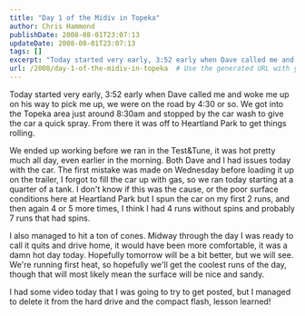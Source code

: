 ```yaml
---
title: "Day 1 of the Midiv in Topeka"
author: Chris Hammond
publishDate: 2008-08-01T23:07:13
updateDate: 2008-08-01T23:07:13
tags: []
excerpt: "Today started very early, 3:52 early when Dave called me and woke me up on his way to pick me up, we were on the road by 4:30 or so. We got into the Topeka area just around 8:30am and stopped by the car wash to give the car a quick spray. From there it was off to Heartland Park to get things rolling.  We ended up working before we ran in the Test&Tune, it was hot pretty much all day, even earlier in the morning. Both Dave and I had issues today with the car. The first mistake was made on Wednesday before loading it up on the trailer, I forgot to fill the car up with gas, so we ran today starting at a quarter of a tank. I don't know if this was the cause, or the poor surface conditions here at Heartland Park but I spun the car on my first 2 runs, and then again 4 or 5 more times, I think I had 4 runs without spins and probably 7 runs that had spins.  I also managed to hit a ton of cones. Midway through the day I was ready to call it quits and drive home, it would have been more comfortable, it was a damn hot day today. Hopefully tomorrow will be a bit better, but we will see. We're running first heat, so hopefully we'll get the coolest runs of the day, though that will most likely mean the surface will be nice and sandy.  I had some video today that I was going to try to get posted, but I managed to delete it from the hard drive and the compact flash, lesson learned!"
url: /2008/day-1-of-the-midiv-in-topeka  # Use the generated URL with year
---
```

<p>Today started very early, 3:52 early when Dave called me and woke me up on his way to pick me up, we were on the road by 4:30 or so. We got into the Topeka area just around 8:30am and stopped by the car wash to give the car a quick spray. From there it was off to Heartland Park to get things rolling.</p>  <p>We ended up working before we ran in the Test&amp;Tune, it was hot pretty much all day, even earlier in the morning. Both Dave and I had issues today with the car. The first mistake was made on Wednesday before loading it up on the trailer, I forgot to fill the car up with gas, so we ran today starting at a quarter of a tank. I don't know if this was the cause, or the poor surface conditions here at Heartland Park but I spun the car on my first 2 runs, and then again 4 or 5 more times, I think I had 4 runs without spins and probably 7 runs that had spins.</p>  <p>I also managed to hit a ton of cones. Midway through the day I was ready to call it quits and drive home, it would have been more comfortable, it was a damn hot day today. Hopefully tomorrow will be a bit better, but we will see. We're running first heat, so hopefully we'll get the coolest runs of the day, though that will most likely mean the surface will be nice and sandy.</p>  <p>I had some video today that I was going to try to get posted, but I managed to delete it from the hard drive and the compact flash, lesson learned!</p>
